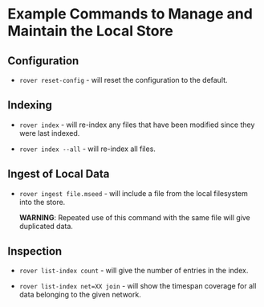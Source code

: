 
# Example Commands to Manage and Maintain the Local Store

## Configuration

* `rover reset-config` - will reset the configuration to the default.

## Indexing

* `rover index` - will re-index any files that have been modified
  since they were last indexed.

* `rover index --all` - will re-index all files.

## Ingest of Local Data

* `rover ingest file.mseed` - will include a file from the local
  filesystem into the store.

  **WARNING**: Repeated use of this command with the same file will
  give duplicated data.

## Inspection

* `rover list-index count` - will give the number of entries in the 
  index.

* `rover list-index net=XX join` - will show the timespan coverage for
  all data belonging to the given network.

